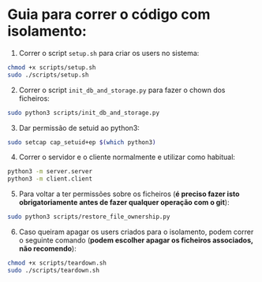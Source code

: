 # Guia para correr o código com isolamento:

1. Correr o script `setup.sh` para criar os users no sistema:

```bash
chmod +x scripts/setup.sh
sudo ./scripts/setup.sh
```

2. Correr o script `init_db_and_storage.py` para fazer o chown dos ficheiros:

```bash
sudo python3 scripts/init_db_and_storage.py
```

3. Dar permissão de setuid ao python3:

```bash
sudo setcap cap_setuid+ep $(which python3)
```

4. Correr o servidor e o cliente normalmente e utilizar como habitual:

```bash
python3 -m server.server
python3 -m client.client
```

5. Para voltar a ter permissões sobre os ficheiros (**é preciso fazer isto obrigatoriamente antes de fazer qualquer operação com o git**):

```bash
sudo python3 scripts/restore_file_ownership.py
```

6. Caso queiram apagar os users criados para o isolamento, podem correr o seguinte comando (**podem escolher apagar os ficheiros associados, não recomendo**):

```bash
chmod +x scripts/teardown.sh
sudo ./scripts/teardown.sh
```
